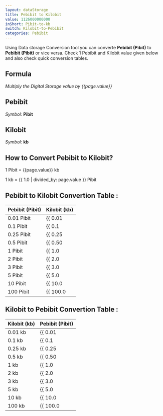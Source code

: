 ```yaml
---
layout: dataStorage
title: Pebibit to Kilobit
value: 1126000000000
inShort: Pibit-to-kb
switch: Kilobit-to-Pebibit
categories: Pebibit
---
```


Using Data storage Conversion tool you can converte **Pebibit (Pibit)** to **Pebibit (Pibit)** or vice versa. Check 1 Pebibit and Kilobit value given below and also check quick conversion tables.

## Formula
*Multiply the Digital Storage value by {{page.value}}*

## Pebibit
*Symbol:* **Pibit**

## Kilobit
*Symbol:* **kb**

## How to Convert Pebibit to Kilobit?

1 Pibit = {{page.value}} kb

1 kb = {{ 1.0 | divided_by: page.value }} Pibit


## Pebibit to Kilobit Convertion Table :

| Pebibit (Pibit) | Kilobit (kb) |
| ---- | ---- |
| 0.01 Pibit | {{ 0.01 | times: page.value }} kb |
| 0.1 Pibit | {{ 0.1 | times: page.value }} kb |
| 0.25 Pibit | {{ 0.25 | times: page.value }} kb |
| 0.5 Pibit | {{ 0.50 | times: page.value }} kb |
| 1 Pibit | {{ 1.0 | times: page.value }} kb |
| 2 Pibit | {{ 2.0 | times: page.value }} kb |
| 3 Pibit | {{ 3.0 | times: page.value }} kb |
| 5 Pibit | {{ 5.0 | times: page.value }} kb |
| 10 Pibit | {{ 10.0 | times: page.value }} kb |
| 100 Pibit | {{ 100.0 | times: page.value }} kb |

## Kilobit to Pebibit Convertion Table :

| Kilobit (kb) | Pebibit (Pibit) |
| ---- | ---- |
| 0.01 kb | {{ 0.01 | divided_by: page.value }} Pibit |
| 0.1 kb | {{ 0.1 | divided_by: page.value }} Pibit |
| 0.25 kb | {{ 0.25 | divided_by: page.value }} Pibit |
| 0.5 kb | {{ 0.50 | divided_by: page.value }} Pibit |
| 1 kb | {{ 1.0 | divided_by: page.value }} Pibit |
| 2 kb | {{ 2.0 | divided_by: page.value }} Pibit |
| 3 kb | {{ 3.0 | divided_by: page.value }} Pibit |
| 5 kb | {{ 5.0 | divided_by: page.value }} Pibit |
| 10 kb | {{ 10.0 | divided_by: page.value }} Pibit |
| 100 kb | {{ 100.0 | divided_by: page.value }} Pibit |


<script>
document.getElementById('selectInput')[19].selected = true
document.getElementById('selectOutput')[2].selected = true
</script>
